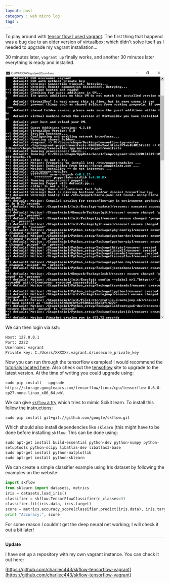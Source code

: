 ```yaml
---
layout: post
category : web micro log
tags :
---
```


To play around with [tensor flow I used vagrant](https://github.com/gavinln/tensorflow-ipy). The first thing that happend was a bug due to an older version of virtualbox; which didn't solve itself as I needed to upgrade my vagrant installation...

30 minutes later, `vagrant up` finally works, and another 30 minutes later everything is ready and installed.

![setup](/img/tf/setupvagrant.png)

We can then login via ssh:

```
Host: 127.0.0.1
Port: 2222
Username: vagrant
Private key: C:/Users/XXXXX/.vagrant.d/insecure_private_key
```

Now you can run through the tensorflow examples! I would recommend the [tutorials located here](https://github.com/nlintz/TensorFlow-Tutorials). Also check out the [tensoflow]() site to upgrade to the latest version. At the time of writing you could upgrade using:

    sudo pip install --upgrade https://storage.googleapis.com/tensorflow/linux/cpu/tensorflow-0.6.0-cp27-none-linux_x86_64.whl

We can give [`skflow` a try](https://github.com/google/skflow) which tries to mimic Scikit learn. To install this follow the instructions:

    sudo pip install git+git://github.com/google/skflow.git
    
Which should also install dependencies like `sklearn` (this might have to be done before installing `skflow`. This can be done using:

    sudo apt-get install build-essential python-dev python-numpy python-setuptools python-scipy libatlas-dev libatlas3-base    
    sudo apt-get install python-matplotlib    
    sudo apt-get install python-sklearn
    
We can create a simple classifier example using Iris dataset by following the examples on the website:

```py
import skflow
from sklearn import datasets, metrics
iris = datasets.load_iris()
classifier = skflow.TensorFlowClassifier(n_classes=3)
classifier.fit(iris.data, iris.target)
score = metrics.accuracy_score(classifier.predict(iris.data), iris.target)
print "Accuracy:", score
```
    
For some reason I couldn't get the deep neural net working; I will check it out a bit later! 


---

**Update**

I have set up a repository with my own vagrant instance. You can check it out here:

[https://github.com/charliec443/skflow-tensorflow-vagrant](https://github.com/charliec443/skflow-tensorflow-vagrant)
